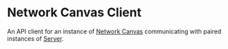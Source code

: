 # Network Canvas Client

An API client for an instance of [Network Canvas](https://github.com/codaco/Network-Canvas) communicating with paired instances of [Server](https://github.com/codaco/Server).
